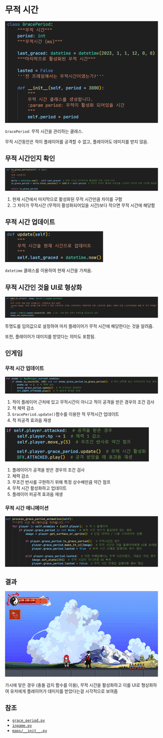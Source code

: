 # 무적 시간
![1](../images/grace_period_1.png)

`GracePeriod`: 무적 시간을 관리하는 클래스.

무적 시간동안은 적이 플레이어를 공격할 수 없고,
플레이어도 데미지를 받지 않음.

## 무적 시간인지 확인
![2](../images/grace_period_2.png)

1. 현재 시간에서 마지막으로 활성화된 무적 시간만큼 차이를 구함
2. 그 차이가 무적시간 (무적이 활성화되어있을 시간)보다 작으면 무적 시간에 해당함

## 무적 시간 업데이트
![3](../images/grace_period_3.png)

`datetime` 클래스를 이용하여 현재 시간을 가져옴.

## 무적 시간인 것을 UI로 형상화
![4](../images/grace_period_4.png)

투명도를 임의값으로 설정하여 마치 플레이어가 무적 시간에 해당한다는 것을 알려줌.

또한, 플레이어가 데미지를 받았다는 의미도 포함됨.

## 인게임
### 무적 시간 업데이트
![7](../images/grace_period_7.png)

1. 적이 플레이어 근처에 있고 무적시간이 아니고 적이 공격을 받은 경우의 조건 검사
2. 적 체력 감소
3. `GracePeriod.update()`함수를 이용한 적 무적시간 업데이트
4. 적 피공격 효과음 재생

![8](../images/grace_period_8.png)

1. 플레이어가 공격을 받은 경우의 조건 검사
2. 체력 감소
3. 무조건 반사를 구현하기 위해 특정 상수배만큼 약간 점프
4. 무적 시간 활성화하고 업데이트
5. 플레이어 피공격 효과음 재생

### 무적 시간 애니메이션
![6](../images/grace_period_6.png)

## 결과
![5](../images/grace_period_5.gif)

가시에 닿은 경우 (충돌 감지 함수를 이용), 무적 시간을 활성화하고 이를 UI로 형상화하여 유저에게 플레이어가 데미지를 받았다는걸 시각적으로 보여줌

## 참조
- [`grace_period.py`](../../components/events/grace_period.py)
- [`ingame.py`](../../screens/ingame.py)
- [`maps/__init__.py`](../../maps/__init__.py.py)